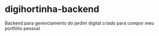 # digihortinha-backend
Backend para gerenciamento do jardim digital criado para compor meu portfólio pessoal
